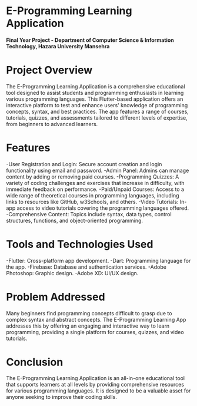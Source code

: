 # E-Programming Learning Application

#### Final Year Project - Department of Computer Science & Information Technology, Hazara University Mansehra

# Project Overview

The E-Programming Learning Application is a comprehensive educational tool designed to assist students and programming enthusiasts in learning various programming languages. This Flutter-based application offers an interactive platform to test and enhance users' knowledge of programming concepts, syntax, and best practices. The app features a range of courses, tutorials, quizzes, and assessments tailored to different levels of expertise, from beginners to advanced learners.

# Features

-User Registration and Login: Secure account creation and login functionality using email and password.
-Admin Panel: Admins can manage content by adding or removing paid courses.
-Programming Quizzes: A variety of coding challenges and exercises that increase in difficulty, with immediate feedback on performance.
-Paid/Unpaid Courses: Access to a wide range of theoretical courses in programming languages, including links to resources like GitHub, w3Schools, and others.
-Video Tutorials: In-app access to video tutorials covering the programming languages offered.
-Comprehensive Content: Topics include syntax, data types, control structures, functions, and object-oriented programming.

# Tools and Technologies Used

-Flutter: Cross-platform app development.
-Dart: Programming language for the app.
-Firebase: Database and authentication services.
-Adobe Photoshop: Graphic design.
-Adobe XD: UI/UX design.

# Problem Addressed

Many beginners find programming concepts difficult to grasp due to complex syntax and abstract concepts. The E-Programming Learning App addresses this by offering an engaging and interactive way to learn programming, providing a single platform for courses, quizzes, and video tutorials.

# Conclusion

The E-Programming Learning Application is an all-in-one educational tool that supports learners at all levels by providing comprehensive resources for various programming languages. It is designed to be a valuable asset for anyone seeking to improve their coding skills.